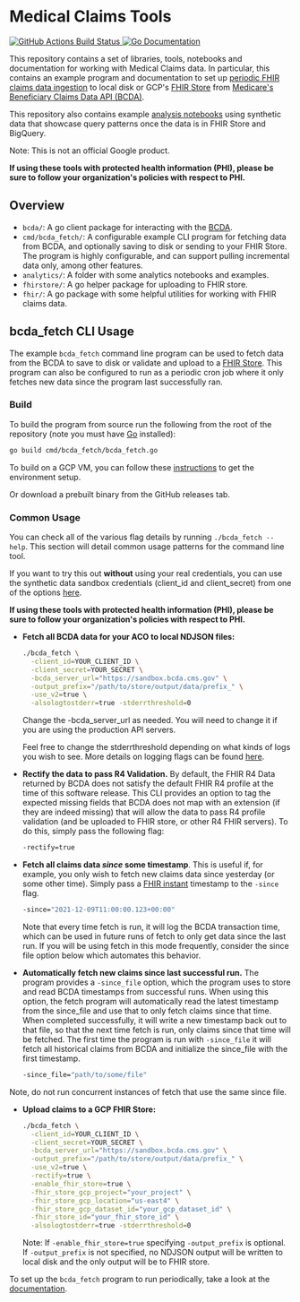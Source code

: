 # Medical Claims Tools
<a href="https://github.com/google/medical_claims_tools/actions">
  <img src="https://github.com/google/medical_claims_tools/workflows/go_test/badge.svg" alt="GitHub Actions Build Status" />
</a>
<a href="https://godoc.org/github.com/google/medical_claims_tools">
  <img src="https://godoc.org/github.com/google/medical_claims_tools?status.svg" alt="Go Documentation" />
</a>

This repository contains a set of libraries, tools, notebooks and documentation
for working with Medical Claims data. In particular, this contains an example
program and documentation to set up [periodic FHIR claims data ingestion](docs/periodic_gcp_ingestion.md) to local
disk or GCP's
[FHIR Store](https://cloud.google.com/healthcare-api/docs/how-tos/fhir)
from [Medicare's Beneficiary Claims Data API (BCDA)](https://bcda.cms.gov/).

This repository also contains example [analysis notebooks](analytics)
using synthetic data that showcase query patterns once the data is in FHIR Store
and BigQuery.

Note: This is not an official Google product.

__If using these tools with protected health information (PHI), please be sure
to follow your organization's policies with respect to PHI.__

## Overview
<!---TODO(b/199179306): add links to code paths below.--->
* `bcda/`: A go client package for interacting with the [BCDA](https://bcda.cms.gov/).
* `cmd/bcda_fetch/`: A configurable example CLI program for fetching data from
  BCDA, and optionally saving to disk or sending to your FHIR Store. The program
  is highly configurable, and can support pulling incremental data only, among
  other features.
* `analytics/`: A folder with some analytics notebooks and examples.
* `fhirstore/`: A go helper package for uploading to FHIR store.
* `fhir/`: A go package with some helpful utilities for working with FHIR claims
  data.

## bcda_fetch CLI Usage

The example `bcda_fetch` command line program can be used to fetch data from
the BCDA to save to disk or validate and upload to a [FHIR Store](https://cloud.google.com/healthcare-api/docs/how-tos/fhir). This program can
also be configured to run as a periodic cron job where it only fetches new data
since the program last successfully ran.

### Build

To build the program from source run the following from the root of the
repository (note you must have [Go](https://go.dev/dl/) installed):

```sh
go build cmd/bcda_fetch/bcda_fetch.go
```

To build on a GCP VM, you can follow these [instructions](docs/gcp_vm_setup.md)
to get the environment setup.

<!---TODO(b/199179306): add link below when public.--->
Or download a prebuilt binary from the GitHub releases tab.

### Common Usage

You can check all of the various flag details by running `./bcda_fetch --help`.
This section will detail common usage patterns for the command line tool.

If you want to try this out __without__ using your real credentials,
you can use the synthetic data sandbox credentials (client_id and
client_secret) from one of the options
[here](https://bcda.cms.gov/guide.html#try-the-api).

__If using these tools with protected health information (PHI), please be sure
to follow your organization's policies with respect to PHI.__

* __Fetch all BCDA data for your ACO to local NDJSON files:__

  ```sh
  ./bcda_fetch \
    -client_id=YOUR_CLIENT_ID \
    -client_secret=YOUR_SECRET \
    -bcda_server_url="https://sandbox.bcda.cms.gov" \
    -output_prefix="/path/to/store/output/data/prefix_" \
    -use_v2=true \
    -alsologtostderr=true -stderrthreshold=0
  ```
  Change the -bcda_server_url as needed. You will need to change it if you are
  using the production API servers.

  Feel free to change the stderrthreshold depending on what kinds of logs you
  wish to see. More details on logging flags can be found [here](https://github.com/google/glog#setting-flags).

* __Rectify the data to pass R4 Validation.__ By default, the FHIR R4 Data
returned by BCDA does not satisfy the default FHIR R4 profile at the time of
this software release. This CLI provides an option to tag the expected missing
fields that BCDA does not map with an extension (if they are indeed missing)
that will allow the data to pass R4 profile validation (and be uploaded to FHIR
store, or other R4 FHIR servers). To do this, simply pass the following flag:

  ```sh
  -rectify=true
  ```

* __Fetch all claims data _since_ some timestamp__. This is useful if, for example,
you only wish to fetch new claims data since yesterday (or some other time).
Simply pass a [FHIR instant](https://www.hl7.org/fhir/datatypes.html#instant)
timestamp to the `-since` flag.

  ```sh
  -since="2021-12-09T11:00:00.123+00:00"
  ```
  Note that every time fetch is run, it will log the BCDA transaction time,
  which can be used in future runs of fetch to only get data since the last run.
  If you will be using fetch in this mode frequently, consider the since file
  option below which automates this behavior.

* __Automatically fetch new claims since last successful run.__ The program
provides a `-since_file` option, which the program uses to store and read BCDA
timestamps from successful runs. When using this option, the fetch program will
automatically read the latest timestamp from the since_file and use that to only
fetch claims since that time. When completed successfully, it will write a new
timestamp back out to that file, so that the next time fetch is run, only claims
since that time will be fetched. The first time the program is run with
`-since_file` it will fetch all historical claims from BCDA and initialize the
since_file with the first timestamp.

  ```sh
  -since_file="path/to/some/file"
  ```
Note, do not run concurrent instances of fetch that use the same since file.

* __Upload claims to a GCP FHIR Store:__

  ```sh
  ./bcda_fetch \
    -client_id=YOUR_CLIENT_ID \
    -client_secret=YOUR_SECRET \
    -bcda_server_url="https://sandbox.bcda.cms.gov" \
    -output_prefix="/path/to/store/output/data/prefix_" \
    -use_v2=true \
    -rectify=true \
    -enable_fhir_store=true \
    -fhir_store_gcp_project="your_project" \
    -fhir_store_gcp_location="us-east4" \
    -fhir_store_gcp_dataset_id="your_gcp_dataset_id" \
    -fhir_store_id="your_fhir_store_id" \
    -alsologtostderr=true -stderrthreshold=0
  ```

  Note: If `-enable_fhir_store=true` specifying `-output_prefix` is optional. If
  `-output_prefix` is not specified, no NDJSON output will be written to local
  disk and the only output will be to FHIR store.

To set up the `bcda_fetch` program to run periodically, take a look at the
[documentation](docs/periodic_gcp_ingestion.md).


